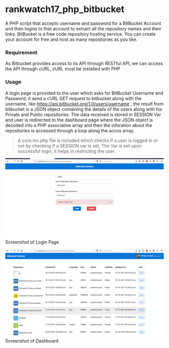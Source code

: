 # rankwatch17_php_bitbucket
A PHP script that accepts username and password for a BitBucket Account and then logins to that account to extract all the repository names and their links. BitBucket is a free code repository hosting service. You can create your account for free and host as many repositories as you like.

### Requirement
As Bitbucket provides access to its API through RESTful API, we can access the API through cURL,
cURL must be installed with PHP

### Usage
A login page is provided to the user which asks for BitBucket Username and Password, it send a cURL GET request to bitbucket along with the username, like https://api.bitbucket.org/1.0/users/username , the result from bitbucket is a JSON object containing the details of the users along with his Private and Public repositories.
The data received is stored in SESSION Var and user is redirected to the dashboard page where the JSON object is decoded into a PHP associative array and then the inforation about the repositories is accessed through a loop along the accos array.

> A core.inc.php file is included which checks if a user is logged in or not by checking if a SESSION var is set, The Var is set upon successful login, it helps in restricting the user.

![Login Page](https://github.com/ErFaanHussain/rankwatch17_php_bitbucket/blob/master/bitbucket-login.png)
Screenshot of Login Page

![Dashboard](https://github.com/ErFaanHussain/rankwatch17_php_bitbucket/blob/master/bitbucket-dashboard.png)
Screenshot of Dashboard

